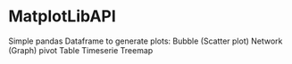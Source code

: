 # MatplotLibAPI
Simple pandas Dataframe to generate plots:
Bubble (Scatter plot)
Network (Graph)
pivot
Table
Timeserie
Treemap